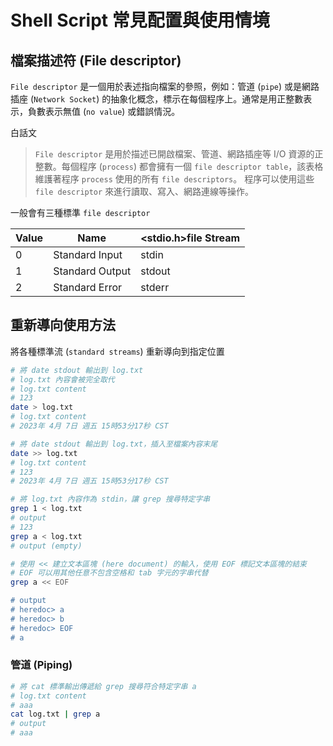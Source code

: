 # Shell Script 常見配置與使用情境

## 檔案描述符 (File descriptor)

`File descriptor` 是一個用於表述指向檔案的參照，例如：管道 (`pipe`) 或是網路插座 (`Network Socket`) 的抽象化概念，標示在每個程序上。通常是用正整數表示，負數表示無值 (`no value`) 或錯誤情況。

白話文
> `File descriptor` 是用於描述已開啟檔案、管道、網路插座等 I/O 資源的正整數。每個程序 (`process`) 都會擁有一個 `file descriptor table`，該表格維護著程序 `process` 使用的所有 `file descriptors`。
> 程序可以使用這些 `file descriptor` 來進行讀取、寫入、網路連線等操作。

一般會有三種標準 `file descriptor`

| Value | Name            | <stdio.h>file Stream |
|-------|-----------------|----------------------|
| 0     | Standard Input  | stdin                |
| 1     | Standard Output | stdout               |
| 2     | Standard Error  | stderr               |

## 重新導向使用方法

將各種標準流 (`standard streams`) 重新導向到指定位置

```sh
# 將 date stdout 輸出到 log.txt
# log.txt 內容會被完全取代
# log.txt content
# 123
date > log.txt
# log.txt content
# 2023年 4月 7日 週五 15時53分17秒 CST

# 將 date stdout 輸出到 log.txt，插入至檔案內容末尾
date >> log.txt
# log.txt content
# 123
# 2023年 4月 7日 週五 15時53分17秒 CST

# 將 log.txt 內容作為 stdin，讓 grep 搜尋特定字串
grep 1 < log.txt
# output
# 123
grep a < log.txt
# output (empty)

# 使用 << 建立文本區塊 (here document) 的輸入，使用 EOF 標記文本區塊的結束
# EOF 可以用其他任意不包含空格和 tab 字元的字串代替
grep a << EOF

# output
# heredoc> a
# heredoc> b
# heredoc> EOF
# a
```

### 管道 (Piping)

```sh
# 將 cat 標準輸出傳遞給 grep 搜尋符合特定字串 a
# log.txt content
# aaa
cat log.txt | grep a
# output
# aaa
```

